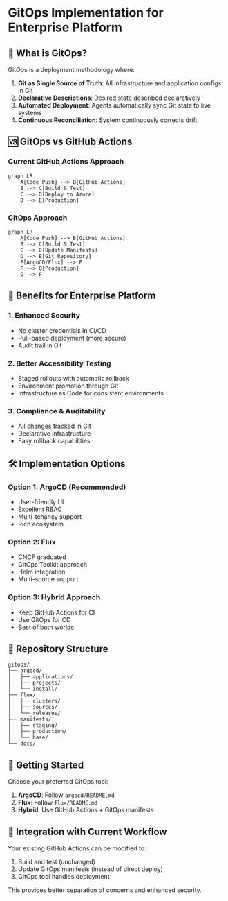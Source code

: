 # GitOps Implementation for Enterprise Platform

## 🔄 What is GitOps?

GitOps is a deployment methodology where:
1. **Git as Single Source of Truth**: All infrastructure and application configs in Git
2. **Declarative Descriptions**: Desired state described declaratively 
3. **Automated Deployment**: Agents automatically sync Git state to live systems
4. **Continuous Reconciliation**: System continuously corrects drift

## 🆚 GitOps vs GitHub Actions

### Current GitHub Actions Approach
```mermaid
graph LR
    A[Code Push] --> B[GitHub Actions]
    B --> C[Build & Test]
    C --> D[Deploy to Azure]
    D --> E[Production]
```

### GitOps Approach  
```mermaid
graph LR
    A[Code Push] --> B[GitHub Actions]
    B --> C[Build & Test]
    C --> D[Update Manifests]
    D --> E[Git Repository]
    F[ArgoCD/Flux] --> E
    F --> G[Production]
    G --> F
```

## 🎯 Benefits for Enterprise Platform

### **1. Enhanced Security**
- No cluster credentials in CI/CD
- Pull-based deployment (more secure)
- Audit trail in Git

### **2. Better Accessibility Testing**
- Staged rollouts with automatic rollback
- Environment promotion through Git
- Infrastructure as Code for consistent environments

### **3. Compliance & Auditability**
- All changes tracked in Git
- Declarative infrastructure
- Easy rollback capabilities

## 🛠️ Implementation Options

### **Option 1: ArgoCD** (Recommended)
- User-friendly UI
- Excellent RBAC
- Multi-tenancy support
- Rich ecosystem

### **Option 2: Flux** 
- CNCF graduated
- GitOps Toolkit approach
- Helm integration
- Multi-source support

### **Option 3: Hybrid Approach**
- Keep GitHub Actions for CI
- Use GitOps for CD
- Best of both worlds

## 📁 Repository Structure

```
gitops/
├── argocd/
│   ├── applications/
│   ├── projects/
│   └── install/
├── flux/
│   ├── clusters/
│   ├── sources/
│   └── releases/
├── manifests/
│   ├── staging/
│   ├── production/
│   └── base/
└── docs/
```

## 🚀 Getting Started

Choose your preferred GitOps tool:

1. **ArgoCD**: Follow `argocd/README.md`
2. **Flux**: Follow `flux/README.md` 
3. **Hybrid**: Use GitHub Actions + GitOps manifests

## 🔧 Integration with Current Workflow

Your existing GitHub Actions can be modified to:
1. Build and test (unchanged)
2. Update GitOps manifests (instead of direct deploy)
3. GitOps tool handles deployment

This provides better separation of concerns and enhanced security.
